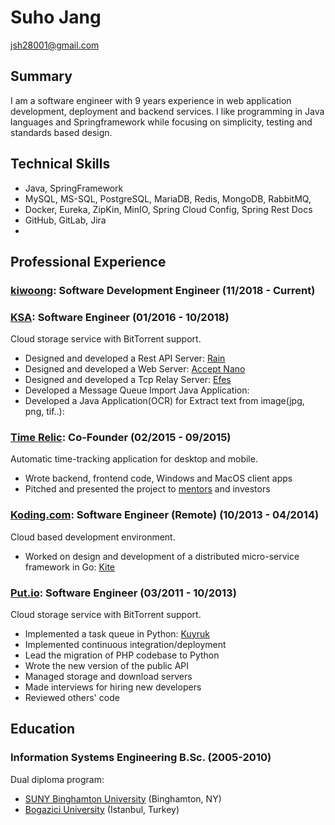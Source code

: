 # Suho Jang
<jsh28001@gmail.com>

## Summary
I am a software engineer with 9 years experience in
web application development, deployment and backend services.
I like programming in Java languages and Springframework
while focusing on simplicity, testing and standards based design.

## Technical Skills
- Java, SpringFramework
- MySQL, MS-SQL, PostgreSQL, MariaDB, Redis, MongoDB, RabbitMQ,
- Docker, Eureka, ZipKin, MinIO, Spring Cloud Config, Spring Rest Docs
- GitHub, GitLab, Jira
- 
## Professional Experience

### [kiwoong](https://www.kwic.co.kr/main.do): Software Development Engineer (11/2018 - Current)

### [KSA](https://kcert.co.kr/): Software Engineer (01/2016 - 10/2018)
Cloud storage service with BitTorrent support.

- Designed and developed a Rest API Server: [Rain](https://github.com/cenkalti/rain)
- Designed and developed a Web Server: [Accept Nano](https://accept-nano.com/)
- Designed and developed a Tcp Relay Server: [Efes](https://github.com/putdotio/efes/)
- Developed a Message Queue Import Java Application: 
- Developed a Java Application(OCR) for Extract text from image(jpg, png, tif..): 

### [Time Relic](https://twitter.com/timerelic): Co-Founder (02/2015 - 09/2015)
Automatic time-tracking application for desktop and mobile.

- Wrote backend, frontend code, Windows and MacOS client apps
- Pitched and presented the project to [mentors](https://www.turktelekompilot.com.tr) and investors

### [Koding.com](http://koding.com): Software Engineer (Remote) (10/2013 - 04/2014)
Cloud based development environment.

- Worked on design and development of a distributed micro-service framework in Go: [Kite](https://github.com/koding/kite)

### [Put.io](http://put.io): Software Engineer (03/2011 - 10/2013)
Cloud storage service with BitTorrent support.

- Implemented a task queue in Python: [Kuyruk](https://kuyruk.readthedocs.io)
- Implemented continuous integration/deployment
- Lead the migration of PHP codebase to Python
- Wrote the new version of the public API
- Managed storage and download servers
- Made interviews for hiring new developers
- Reviewed others' code

## Education

### Information Systems Engineering B.Sc. (2005-2010)
Dual diploma program:

- [SUNY Binghamton University](https://www.binghamton.edu) (Binghamton, NY)
- [Bogazici University](http://boun.edu.tr) (Istanbul, Turkey)

[//]: # (pandoc -V pagestyle=empty -V geometry:"top=1cm, bottom=1cm, left=2in, right=2in" -V urlcolor=cyan -o resume.pdf README.md)
